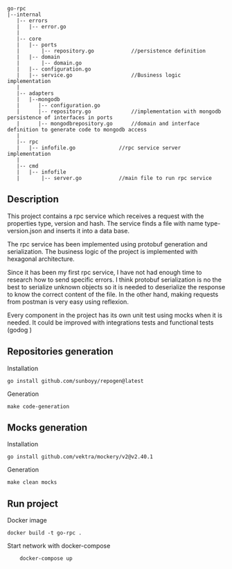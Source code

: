 


```
go-rpc
|--internal
   |-- errors
   |   |-- error.go
   |
   |-- core
   |   |-- ports
   |       |-- repository.go			//persistence definition
   |   |-- domain
   |       |-- domain.go
   |   |-- configuration.go
   |   |-- service.go 					//Business logic implementation
   |
   |-- adapters
   |   |--mongodb
   |      |-- configuration.go
   |      |-- repository.go 			//implementation with mongodb persistence of interfaces in ports
   |      |-- mongodbrepository.go		//domain and interface definition to generate code to mongodb access
   |
   |-- rpc
   |   |-- infofile.go				//rpc service server implementation
   |
   |-- cmd
   |   |-- infofile
   |       |-- server.go			//main file to run rpc service
```
## Description
This project contains a rpc service which receives a request with the properties type, version and hash. 
The service finds a file with name type-version.json and inserts it into a data base. 

The rpc service has been implemented using protobuf generation and serialization. The business logic of the project is implemented with hexagonal architecture.

Since it has been my first rpc service, I have not had enough time to research how to send specific errors. I think protobuf  serialization is no the best to 
serialize unknown objects so it is needed to deserialize the response to know the correct content of the file. In the other hand, making requests from postman 
is very easy using reflexion.

Every component in the project has its own unit test using mocks when it is needed. It could be improved with integrations tests and functional tests (godog
)
## Repositories generation
Installation
```
go install github.com/sunboyy/repogen@latest
```
Generation
```
make code-generation
```
## Mocks generation
Installation
```
go install github.com/vektra/mockery/v2@v2.40.1
```
Generation
```
make clean mocks
```

## Run project
Docker image
```
docker build -t go-rpc .
```
Start network with docker-compose
```
    docker-compose up
```